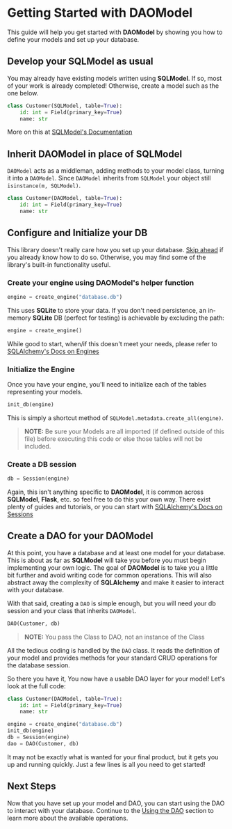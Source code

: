 # Getting Started with DAOModel

This guide will help you get started with **DAOModel** by showing you how to define your models and set up your database.

## Develop your SQLModel as usual
You may already have existing models written using **SQLModel**. If so, most of your work is already completed!
Otherwise, create a model such as the one below.

```python
class Customer(SQLModel, table=True):
    id: int = Field(primary_key=True)
    name: str
```

More on this at [SQLModel's Documentation](https://sqlmodel.tiangolo.com/tutorial/create-db-and-table/#create-the-table-model-class)

## Inherit DAOModel in place of SQLModel

`DAOModel` acts as a middleman, adding methods to your model class, turning it into a `DAOModel`.
Since `DAOModel` inherits from `SQLModel` your object still `isinstance(m, SQLModel)`.

```python
class Customer(DAOModel, table=True):
    id: int = Field(primary_key=True)
    name: str
```

## Configure and Initialize your DB

This library doesn't really care how you set up your database. [Skip ahead](#create-a-dao-for-your-daomodel) if you already know how to do so.
Otherwise, you may find some of the library's built-in functionality useful.

### Create your engine using DAOModel's helper function

```python
engine = create_engine("database.db")
```

This uses **SQLite** to store your data. If you don't need persistence,
an in-memory **SQLite** DB (perfect for testing) is achievable by excluding the path:

```python
engine = create_engine()
```

While good to start, when/if this doesn't meet your needs, please refer to
[SQLAlchemy's Docs on Engines](https://docs.sqlalchemy.org/core/engines_connections.html)

### Initialize the Engine

Once you have your engine, you'll need to initialize each of the tables representing your models.

```python
init_db(engine)
```

This is simply a shortcut method of `SQLModel.metadata.create_all(engine)`.

> **NOTE:** Be sure your Models are all imported (if defined outside of this file)
> before executing this code or else those tables will not be included.

### Create a DB session

```python
db = Session(engine)
```

Again, this isn't anything specific to **DAOModel**, it is common across **SQLModel**, **Flask**, etc. so feel free to do this your own way.
There exist plenty of guides and tutorials, or you can start with [SQLAlchemy's Docs on Sessions](https://docs.sqlalchemy.org/orm/session_basics.html)

## Create a DAO for your DAOModel

At this point, you have a database and at least one model for your database.
This is about as far as **SQLModel** will take you before you must begin implementing your own logic.
The goal of **DAOModel** is to take you a little bit further and avoid writing code for common operations.
This will also abstract away the complexity of **SQLAlchemy** and make it easier to interact with your database.

With that said, creating a `DAO` is simple enough, but you will need your db session and your class that inherits `DAOModel`.

```python
DAO(Customer, db)
```

> **NOTE:** You pass the Class to DAO, not an instance of the Class

All the tedious coding is handled by the `DAO` class.
It reads the definition of your model and provides methods for your standard CRUD operations for the database session.

So there you have it, You now have a usable DAO layer for your model!
Let's look at the full code:

```python
class Customer(DAOModel, table=True):
    id: int = Field(primary_key=True)
    name: str

engine = create_engine("database.db")
init_db(engine)
db = Session(engine)
dao = DAO(Customer, db)
```

It may not be exactly what is wanted for your final product, but it gets you up and running quickly.
Just a few lines is all you need to get started!

## Next Steps

Now that you have set up your model and DAO, you can start using the DAO to interact with your database.
Continue to the [Using the DAO](using_dao.md) section to learn more about the available operations.
